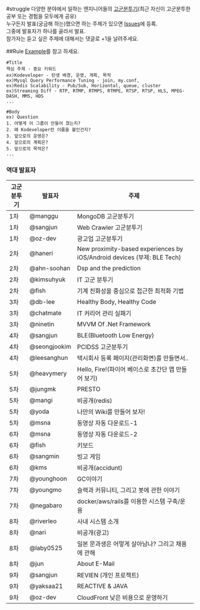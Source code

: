 #struggle
다양한 분야에서 일하는 엔지니어들의 [고군분투기](https://kodeveloper.com/category/struggle/)(최근 자신이 고군분투한 공부 또는 경험을 모두에게 공유)<br />
누구든지 발표(궁금해 하는)했으면 하는 주제가 있으면 [Issues](https://github.com/kodevops/struggle/issues)에 등록.<br />
그중에 발표자가 하나를 골라서 발표.<br />
참가자는 듣고 싶은 주제에 대해서는 댓글로 +1을 날려주세요.<br />

##Rule
[Example](https://github.com/kodevops/struggle/issues/1)를 참고 하세요.<br />
```
#Title
핵심 주제 - 중요 키워드
ex)Kodeveloper - 탄생 배경, 운영, 계획, 목적
ex)Mysql Query Performance Tuning - join, my.conf, 
ex)Redis Scalability - Pub/Sub, Horizontal, queue, cluster
ex)Streaming Diff - RTP, RTMP, RTMPS, RTMPE, RTSP, RTSP, HLS, MPEG-DASH, MMS, HDS
...

#Body
ex) Question
1. 어떻게 이 그룹이 만들어 졌는지?
2. 왜 Kodeveloper란 이름을 붙인건지?
3. 앞으로의 운영은?
4. 앞으로의 계획은?
5. 앞으로의 목적은?
...
```

### 역대 발표자
| 고군분투기 | 발표자 | 주제 |
| --- | --- | --- |
| 1차 | @manggu | 	MongoDB 고군분투기 |
| 1차 | @sangjun | 	Web Crawler 고군분투기 |
| 1차 | @oz-dev | 	광고업 고군분투기 |
| 2차 | @haneri | 	New proximity-based experiences by iOS/Android devices (부제: BLE Tech) |
| 2차 | @ahn-soohan | 	Dsp and the prediction |
| 2차 | @kimsuhyuk | 	IT 고군 분투기 |
| 2차 | @fish | 	기계 친화성을 중심으로 접근한 최적화 기법 |
| 3차 | @db-lee | 	Healthy Body, Healthy Code |
| 3차 | @chatmate | 	IT 커리어 관리 실패기 |
| 3차 | @ninetin | 	MVVM Of .Net Framework |
| 4차 | @sangjun | 	BLE(Bluetooth Low Energy) |
| 4차 | @seongjookim | 	PCIDSS 고군분투기 |
| 4차 | @leesanghun | 	택시회사 등록 페이지(관리화면)를 만들면서.. |
| 5차 | @heavymery | 	Hello, Fire!(파이어 베이스로 초간단 앱 만들어 보기) |
| 5차 | @jungmk | 	PRESTO |
| 5차 | @mangi | 	비공개(redis) |
| 5차 | @yoda | 	나만의 Wiki를 만들어 보자! |
| 5차 | @msna | 	동영상 자동 다운로드-1 |
| 6차 | @msna | 	동영상 자동 다운로드-2 |
| 6차 | @fish | 	키보드 |
| 6차 | @sangmin | 	빙고 게임 |
| 6차 | @kms | 	비공개(accidunt) |
| 7차 | @younghoon | 	GC이야기 |
| 7차 | @youngmo | 	슬랙과 커뮤니티, 그리고 봇에 관한 이야기 |
| 7차 | @negabaro | 	docker/aws/rails를 이용한 시스템 구축/운용 |
| 8차 | @riverleo | 	사내 시스템 소개 |
| 8차 | @nari | 	비공개(광고) |
| 8차 | @laby0525 | 	일본 문과생은 어떻게 살아남나? 그리고 채용에 관해  |
| 8차 | @jun | 	About E-Mail  |
| 9차 | @sangjun | REVIEN (개인 프로젝트) |
| 9차 | @yaksaa21 | REACTIVE & JAVA |
| 9차 | @oz-dev | CloudFront 낮은 비용으로 운영하기 |

